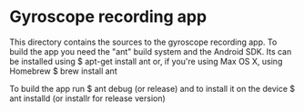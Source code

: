 # Gyroscope recording app
This directory contains the sources to the gyroscope recording app.
To build the app you need the "ant" build system and the Android SDK.
Its can be installed using 
$ apt-get install ant
or, if you're using Max OS X, using Homebrew
$ brew install ant

To build the app run
$ ant debug (or release)
and to install it on the device
$ ant installd (or installr for release version)